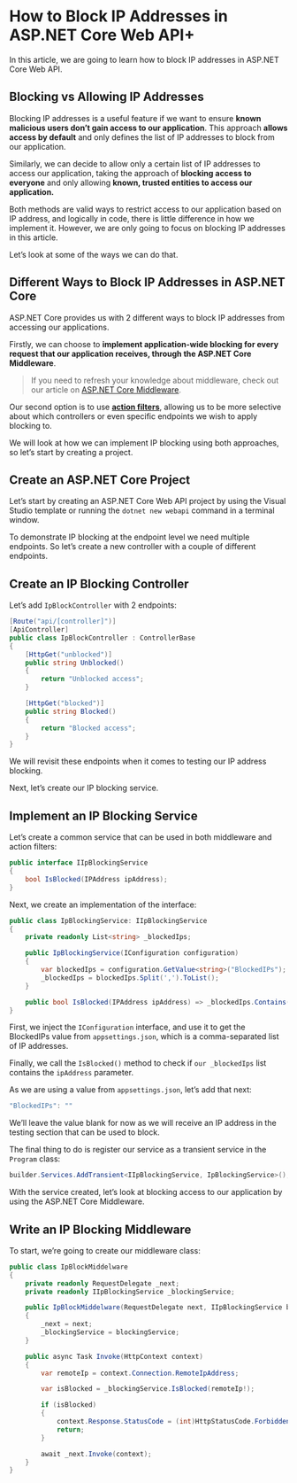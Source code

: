 # How to Block IP Addresses in ASP.NET Core Web API+

In this article, we are going to learn how to block IP addresses in ASP.NET Core Web API. 

## Blocking vs Allowing IP Addresses

Blocking IP addresses is a useful feature if we want to ensure **known malicious users don’t gain access to our application**. This approach **allows access by default** and only defines the list of IP addresses to block from our application.

Similarly, we can decide to allow only a certain list of IP addresses to access our application, taking the approach of **blocking access to everyone** and only allowing **known, trusted entities to access our application.** 

Both methods are valid ways to restrict access to our application based on IP address, and logically in code, there is little difference in how we implement it. However, we are only going to focus on blocking IP addresses in this article.

Let’s look at some of the ways we can do that.

## Different Ways to Block IP Addresses in ASP.NET Core

ASP.NET Core provides us with 2 different ways to block IP addresses from accessing our applications.

Firstly, we can choose to **implement application-wide blocking for every request that our application receives, through the ASP.NET Core Middleware**.

> If you need to refresh your knowledge about middleware, check out our article on [ASP.NET Core Middleware](https://code-maze.com/working-with-asp-net-core-middleware/).

Our second option is to use [**action filters**](https://code-maze.com/action-filters-aspnetcore/), allowing us to be more selective about which controllers or even specific endpoints we wish to apply blocking to.

We will look at how we can implement IP blocking using both approaches, so let’s start by creating a project.

## Create an ASP.NET Core Project

Let’s start by creating an ASP.NET Core Web API project by using the Visual Studio template or running the `dotnet new webapi` command in a terminal window.

To demonstrate IP blocking at the endpoint level we need multiple endpoints. So let’s create a new controller with a couple of different endpoints.

## Create an IP Blocking Controller

Let’s add `IpBlockController` with 2 endpoints:

```csharp
[Route("api/[controller]")]
[ApiController]
public class IpBlockController : ControllerBase
{
    [HttpGet("unblocked")]
    public string Unblocked()
    {
        return "Unblocked access";
    }

    [HttpGet("blocked")]
    public string Blocked()
    {
        return "Blocked access";
    }
}
```

We will revisit these endpoints when it comes to testing our IP address blocking.

Next, let’s create our IP blocking service.

## Implement an IP Blocking Service

Let’s create a common service that can be used in both middleware and action filters:

```csharp
public interface IIpBlockingService
{
    bool IsBlocked(IPAddress ipAddress);
}
```

Next, we create an implementation of the interface:

```csharp
public class IpBlockingService: IIpBlockingService
{
    private readonly List<string> _blockedIps;

    public IpBlockingService(IConfiguration configuration)
    {
        var blockedIps = configuration.GetValue<string>("BlockedIPs");
        _blockedIps = blockedIps.Split(',').ToList();
    }

    public bool IsBlocked(IPAddress ipAddress) => _blockedIps.Contains(ipAddress.ToString());
}
```

First, we inject the `IConfiguration` interface, and use it to get the BlockedIPs value from `appsettings.json`, which is a comma-separated list of IP addresses.

Finally, we call the `IsBlocked()` method to check if `our _blockedIps` list contains the `ipAddress` parameter.

As we are using a value from `appsettings.json`, let’s add that next:

```csharp
"BlockedIPs": ""
```

We’ll leave the value blank for now as we will receive an IP address in the testing section that can be used to block.

The final thing to do is register our service as a transient service in the `Program` class:

```csharp
builder.Services.AddTransient<IIpBlockingService, IpBlockingService>();
```

With the service created, let’s look at blocking access to our application by using the ASP.NET Core Middleware.

## Write an IP Blocking Middleware 

To start, we’re going to create our middleware class:

```csharp
public class IpBlockMiddelware
{
    private readonly RequestDelegate _next;
    private readonly IIpBlockingService _blockingService;

    public IpBlockMiddelware(RequestDelegate next, IIpBlockingService blockingService)
    {
        _next = next;
        _blockingService = blockingService;
    }

    public async Task Invoke(HttpContext context)
    {
        var remoteIp = context.Connection.RemoteIpAddress;

        var isBlocked = _blockingService.IsBlocked(remoteIp!);

        if (isBlocked)
        {
            context.Response.StatusCode = (int)HttpStatusCode.Forbidden;
            return;
        }

        await _next.Invoke(context);
    }
}
```







